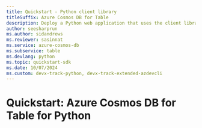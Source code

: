 ```yaml
---
title: Quickstart - Python client library
titleSuffix: Azure Cosmos DB for Table
description: Deploy a Python web application that uses the client library to interact with Azure Cosmos DB for Table data in this quickstart.
author: seesharprun
ms.author: sidandrews
ms.reviewer: sasinnat
ms.service: azure-cosmos-db
ms.subservice: table
ms.devlang: python
ms.topic: quickstart-sdk
ms.date: 10/07/2024
ms.custom: devx-track-python, devx-track-extended-azdevcli
---
```


# Quickstart: Azure Cosmos DB for Table for Python
